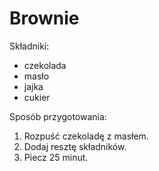 # Brownie

Składniki:
- czekolada
- masło
- jajka
- cukier

Sposób przygotowania:
1. Rozpuść czekoladę z masłem.
2. Dodaj resztę składników.
3. Piecz 25 minut.